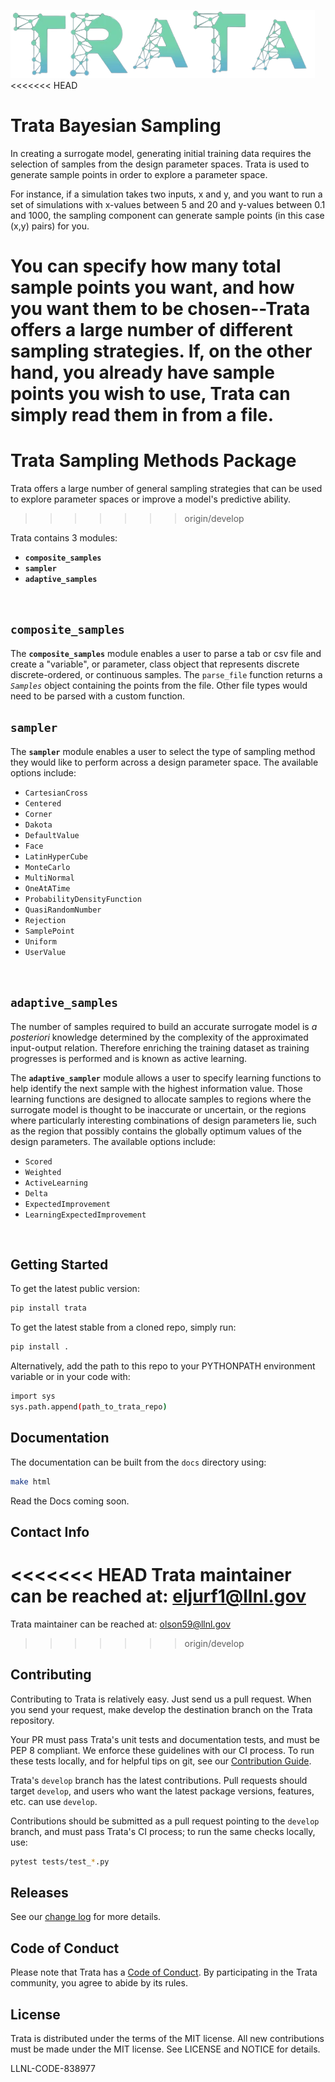 ![](./logo.png)
<<<<<<< HEAD
 # Trata Bayesian Sampling

In creating a surrogate model, generating initial training data requires the selection of samples from the design parameter spaces. Trata is used to generate sample points in order to explore a parameter space. 

For instance, if a simulation takes two inputs, x and y, and you want to run a set of simulations with x-values between 5 and 20 and y-values between 0.1 and 1000, the sampling component can generate sample points (in this case (x,y) pairs) for you. 

You can specify how many total sample points you want, and how you want them to be chosen--Trata offers a large number of different sampling strategies. If, on the other hand, you already have sample points you wish to use, Trata can simply read them in from a file. 
=======
 # Trata Sampling Methods Package

Trata offers a large number of general sampling strategies that can be used to explore parameter spaces or improve a model's predictive ability.
>>>>>>> origin/develop

Trata contains 3 modules:
   - **`composite_samples`**
   - **`sampler`**
   - **`adaptive_samples`**<br>

<br>

## `composite_samples`

The **`composite_samples`** module enables a user to parse a tab or csv file and create a "variable", or parameter, class object that represents discrete discrete-ordered, or continuous samples. The `parse_file` function returns a _`Samples`_ object containing the points from the file. Other file types would need to be parsed with a custom function. 

## `sampler`

The **`sampler`** module enables a user to select the type of sampling method they would like to perform across a design parameter space.  The available options include:
   - `CartesianCross` 
   - `Centered`
   - `Corner`
   - `Dakota`
   - `DefaultValue`
   - `Face`
   - `LatinHyperCube`
   - `MonteCarlo`
   - `MultiNormal`
   - `OneAtATime`
   - `ProbabilityDensityFunction`
   - `QuasiRandomNumber`
   - `Rejection`
   - `SamplePoint`
   - `Uniform`
   - `UserValue` <br>
<br>

## `adaptive_samples`

The number of samples required to build an accurate surrogate model is _a posteriori_ knowledge determined by the complexity of the approximated input-output relation. Therefore enriching the training dataset as training progresses is performed and is known as active learning. 

The **`adaptive_sampler`** module allows a user to specify learning functions to help identify the next sample with the highest information value. Those learning functions are designed to allocate samples to regions where the surrogate model is thought to be inaccurate or uncertain, or the regions where particularly interesting combinations of design parameters lie, such as the region that possibly contains the globally optimum values of the design parameters. The available options include:
   - `Scored`
   - `Weighted`
   - `ActiveLearning`
   - `Delta` 
   - `ExpectedImprovement`
   - `LearningExpectedImprovement`<br>
<br>

## Getting Started

To get the latest public version:

```bash
pip install trata
```

To get the latest stable from a cloned repo, simply run:

```bash
pip install .
```

Alternatively, add the path to this repo to your PYTHONPATH environment variable or in your code with:

```bash
import sys
sys.path.append(path_to_trata_repo)
```
## Documentation
The documentation can be built from the `docs` directory using:

```bash
make html
```

Read the Docs coming soon.

## Contact Info

<<<<<<< HEAD
Trata maintainer can be reached at: eljurf1@llnl.gov
=======
Trata maintainer can be reached at: olson59@llnl.gov
>>>>>>> origin/develop

## Contributing

Contributing to Trata is relatively easy. Just send us a pull request. When you send your request, make develop the destination branch on the Trata repository.

Your PR must pass Trata's unit tests and documentation tests, and must be PEP 8 compliant. We enforce these guidelines with our CI process. To run these tests locally, and for helpful tips on git, see our [Contribution Guide](.github/workflows/CONTRIBUTING.md).

Trata's `develop` branch has the latest contributions. Pull requests should target `develop`, and users who want the latest package versions, features, etc. can use `develop`.


Contributions should be submitted as a pull request pointing to the `develop` branch, and must pass Trata's CI process; to run the same checks locally, use:

```bash
pytest tests/test_*.py
```

## Releases
See our [change log](CHANGELOG.md) for more details.

## Code of Conduct
Please note that Trata has a [Code of Conduct](.github/workflows/CODE_OF_CONDUCT.md). By participating in the Trata community, you agree to abide by its rules.

## License
Trata is distributed under the terms of the MIT license. All new contributions must be made under the MIT license. See LICENSE and NOTICE for details.

LLNL-CODE-838977
